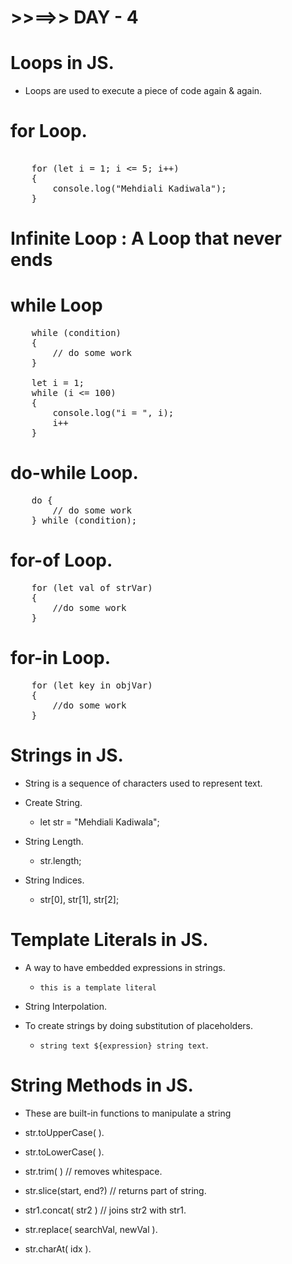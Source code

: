 # >>==>> DAY - 4

# Loops in JS.

- Loops are used to execute a piece of code again & again.

# for Loop.

<pre> 
    for (let i = 1; i <= 5; i++)
    {
        console.log("Mehdiali Kadiwala");
    }
</pre>

# Infinite Loop : A Loop that never ends

# while Loop

<pre>
    while (condition)
    {
        // do some work
    }

    let i = 1;
    while (i <= 100)
    {
        console.log("i = ", i);
        i++
    }
</pre>

# do-while Loop.

<pre>
    do {
        // do some work
    } while (condition);
</pre>

# for-of Loop.

<pre>
    for (let val of strVar)
    {
        //do some work
    }
</pre>

# for-in Loop.

<pre>
    for (let key in objVar)
    {
        //do some work
    }
</pre>

# Strings in JS.

- String is a sequence of characters used to represent text.

- Create String.

  - let str = "Mehdiali Kadiwala";

- String Length.

  - str.length;

- String Indices.
  - str[0], str[1], str[2];

# Template Literals in JS.

- A way to have embedded expressions in strings.

  - `this is a template literal`

- String Interpolation.

- To create strings by doing substitution of placeholders.
  - `string text ${expression} string text`.

# String Methods in JS.

- These are built-in functions to manipulate a string

- str.toUpperCase( ).
- str.toLowerCase( ).
- str.trim( ) // removes whitespace.
- str.slice(start, end?) // returns part of string.
- str1.concat( str2 ) // joins str2 with str1.
- str.replace( searchVal, newVal ).
- str.charAt( idx ).
